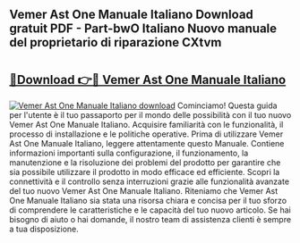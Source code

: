 ## Vemer Ast One Manuale Italiano Download gratuit PDF - Part-bwO Italiano Nuovo manuale del proprietario di riparazione CXtvm

# <h2><a href="http://dfb81p.blite.top/?on=Vemer+Ast+One+Manuale+Italiano">🔗Download 👉🔴 Vemer Ast One Manuale Italiano</a></h2>

[![Vemer Ast One Manuale Italiano download](https://i.imgur.com/lujVjoI.png)](http://dfb81p.blite.top/?on=Vemer+Ast+One+Manuale+Italiano)
Cominciamo! Questa guida per l'utente è il tuo passaporto per il mondo delle possibilità con il tuo nuovo Vemer Ast One Manuale Italiano. Acquisire familiarità con le funzionalità, il processo di installazione e le politiche operative. Prima di utilizzare Vemer Ast One Manuale Italiano, leggere attentamente questo Manuale. Contiene informazioni importanti sulla configurazione, il funzionamento, la manutenzione e la risoluzione dei problemi del prodotto per garantire che sia possibile utilizzare il prodotto in modo efficace ed efficiente. Scopri la connettività e il controllo senza interruzioni grazie alle funzionalità avanzate del tuo nuovo Vemer Ast One Manuale Italiano. Riteniamo che Vemer Ast One Manuale Italiano sia stata una risorsa chiara e concisa per il tuo sforzo di comprendere le caratteristiche e le capacità del tuo nuovo articolo. Se hai bisogno di aiuto o hai domande, il nostro team di assistenza clienti è sempre a tua disposizione.
